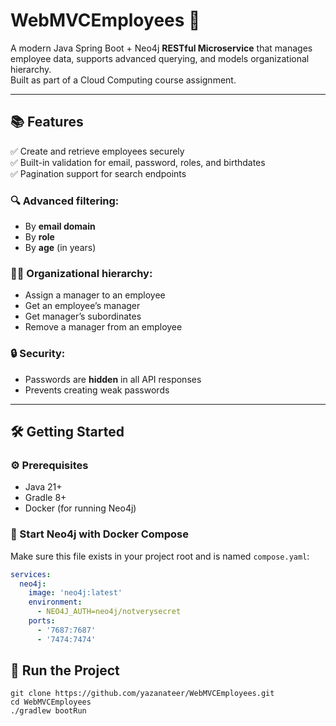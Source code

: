 # WebMVCEmployees 🚀

A modern Java Spring Boot + Neo4j **RESTful Microservice** that manages employee data, supports advanced querying, and models organizational hierarchy.  
Built as part of a Cloud Computing course assignment.

---

## 📚 Features

✅ Create and retrieve employees securely  
✅ Built-in validation for email, password, roles, and birthdates  
✅ Pagination support for search endpoints

### 🔍 Advanced filtering:
- By **email domain**
- By **role**
- By **age** (in years)

### 🧑‍💼 Organizational hierarchy:
- Assign a manager to an employee
- Get an employee’s manager
- Get manager’s subordinates
- Remove a manager from an employee

### 🔒 Security:
- Passwords are **hidden** in all API responses
- Prevents creating weak passwords  

---

## 🛠️ Getting Started

### ⚙️ Prerequisites
- Java 21+
- Gradle 8+
- Docker (for running Neo4j)

### 🐳 Start Neo4j with Docker Compose

Make sure this file exists in your project root and is named `compose.yaml`:

```yaml
services:
  neo4j:
    image: 'neo4j:latest'
    environment:
      - NEO4J_AUTH=neo4j/notverysecret
    ports:
      - '7687:7687'
      - '7474:7474'
```
## 🚀 Run the Project

``` 
git clone https://github.com/yazanateer/WebMVCEmployees.git
cd WebMVCEmployees
./gradlew bootRun
